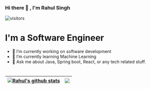 ### Hi there 👋 , I'm Rahul Singh

![visitors](https://visitor-badge.glitch.me/badge?page_id=page.id)

# I'm a Software Engineer
- 🔭 I’m currently working on software development
- 🌱 I’m currently learning Machine Learning
- 💬 Ask me about Java, Spring boot, React, or any tech related stuff.

#

| <a href="https://github.com/rahulsingh336/github-readme-stats"><img align="center" src="https://github-readme-stats.vercel.app/api?username=rahulsingh336&show_icons=true&include_all_commits=true&theme=buefy&hide_border=true" alt="Rahul's github stats" /></a> | <a href="https://github.com/rahulsingh336/github-readme-stats"><img align="center" src="https://github-readme-stats.vercel.app/api/top-langs/?username=rahulsingh336&layout=compact&theme=buefy&hide_border=true" /></a> |
| ------------- | ------------- |


<!--
**rahulsingh336/rahulsingh336** is a ✨ _special_ ✨ repository because its `README.md` (this file) appears on your GitHub profile.

Here are some ideas to get you started:

- 🔭 I’m currently working on ...
- 🌱 I’m currently learning ...
- 👯 I’m looking to collaborate on ...
- 🤔 I’m looking for help with ...
- 💬 Ask me about ...
- 📫 How to reach me: ...
- 😄 Pronouns: ...
- ⚡ Fun fact: ...
-->
